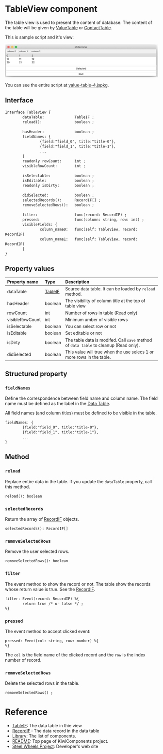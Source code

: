 # TableView component
The table view is used to present the content of database. 
The content of the table will be given by [ValueTable](https://github.com/steelwheels/KiwiScript/blob/master/KiwiLibrary/Document/Class/ValueTable.md) or
[ContactTable](https://github.com/steelwheels/KiwiScript/blob/master/KiwiLibrary/Document/Class/ContactTable.md).

This is sample script and it's view:

![Table View](./Images/table-view.png)

You can see the entire script at [value-table-4.jspkg](https://github.com/steelwheels/JSTerminal/tree/master/Resource/Sample/value-table-4.jspkg).

## Interface
````
Interface TableView {
        dataTable:              TableIF ;
        reload():               boolean ;

        hasHeader:              boolean ;
        fieldNames: {
                {field:"field_0", title:"title-0"},
                {field:"field_1", title:"title-1"},
                ...
        }
        readonly rowCount:      int ;
        visibleRowCount:        int ;

        isSelectable:           boolean ;
        isEditable:             boolean ;
        readonly isDirty:       boolean ;

        didSelected:            boolean ;
        selectedRecords():      RecordIF[] ;
        removeSelectedRows():   boolean ;
       
        filter:                 func(record: RecordIF) ;
        pressed:                func(column: string, row: int) ;
        visibleFields: {
                column_name0:   func(self: TableView, record: RecordIF)
                column_name1:   func(self: TableView, record: RecordIF)
        }
}
````

## Property values
|Property name  |Type   |Description        |
|:--            |:--    |:--                | 
|dataTable      |[TableIF](https://github.com/steelwheels/KiwiScript/blob/master/KiwiLibrary/Document/Class/Table.md)  |Source data table. It can be loaded by `reload` method. |
|hasHeader      |boolean   |The visibility of column title at the top of table view|
|rowCount       |int    |Number of rows in table (Read only)|
|visibleRowCount |int    |Minimum umber of visible rows|
|isSelectable   |boolean |You can select row or not |
|isEditable     |boolean |Set editable or not |
|isDirty        |boolean |The table data is modifed. Call `save` method of `data table` to cleanup (Read only). |
|didSelected    |boolean |This value will true when the use selecs 1 or more rows in the table. |


## Structured property

### `fieldNames`
Define the correspondence between field name and column name. The field name must be defined as the label in the [Data Table](https://github.com/steelwheels/Coconut/blob/master/CoconutData/Source/Data/CNTable.swifts).

All field names (and column titles) must be defined to be visible in the table.

````
fieldNames: {
        {field:"field_0", title:"title-0"},
        {field:"field_1", title:"title-1"},
        ...
}
````

## Method

### `reload`
Replace entire data in the table. If you update the `dataTable` property, call this method.
```
reload(): boolean
```

### `selectedRecords`
Return the array of [RecordIF](https://github.com/steelwheels/KiwiScript/blob/master/KiwiLibrary/Document/Class/Record.md) objects. 
````
selectedRecords(): RecordIF[]
````

### `removeSelectedRows`
Remove the user selected rows.
````
removeSelectedRows(): boolean
````

### `filter`
The event method to show the record or not. The table show the records whose return value is true.
 See the [RecordIF](https://github.com/steelwheels/KiwiScript/blob/master/KiwiLibrary/Document/Class/Record.md).

````
filter: Event(record: RecordIF) %{
        return true /* or false */ ;
%}
````

### `pressed`
The event method to accept clicked event:
````
pressed: Event(col: string, row: number) %{
%}
````
The `col` is the field name of the clicked record and the `row` is the index number of record.

### `removeSelectedRows`
Delete the selected rows in the table.
`````
removeSelectedRows() ;
`````

# Reference
* [TableIF](https://github.com/steelwheels/KiwiScript/blob/master/KiwiLibrary/Document/Class/Table.md): The data table in thie view 
* [RecordIF](https://github.com/steelwheels/KiwiScript/blob/master/KiwiLibrary/Document/Class/Record.md) : The data record in the data table
* [Library](https://github.com/steelwheels/KiwiCompnents/blob/master/Document/Library.md): The list of components. 
* [README](https://github.com/steelwheels/KiwiCompnents): Top page of KiwiComponents project.
* [Steel Wheels Project](https://steelwheels.github.io): Developer's web site

